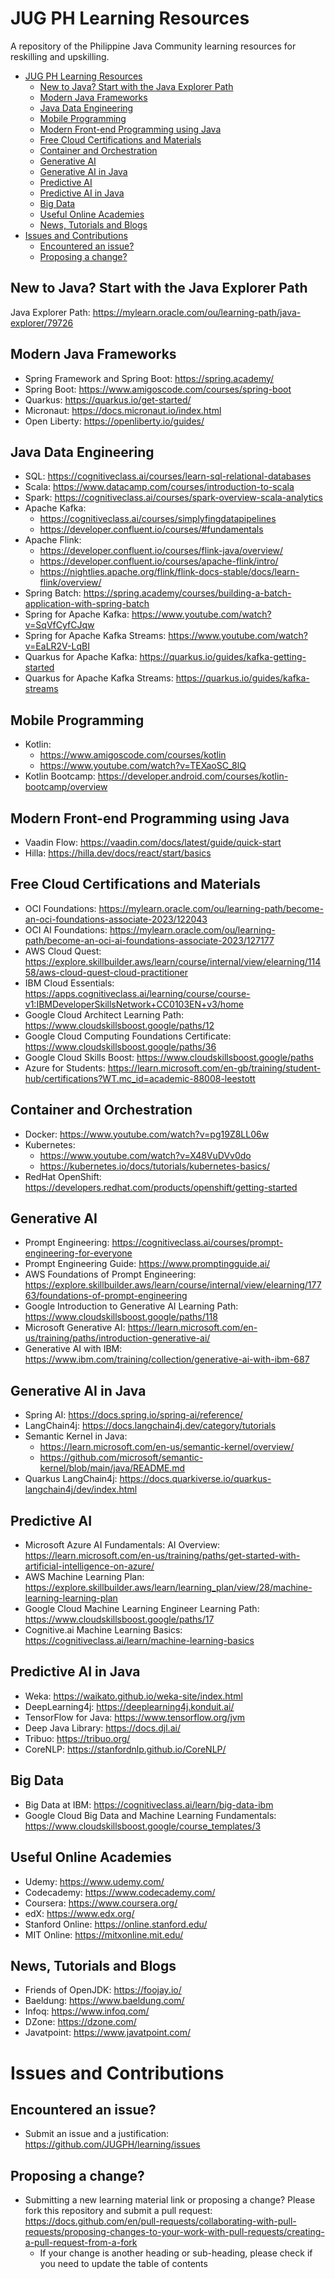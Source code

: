 # JUG PH Learning Resources
A repository of the Philippine Java Community learning resources for reskilling and upskilling.

<!-- TOC -->
* [JUG PH Learning Resources](#jug-ph-learning-resources)
  * [New to Java? Start with the Java Explorer Path](#new-to-java-start-with-the-java-explorer-path)
  * [Modern Java Frameworks](#modern-java-frameworks)
  * [Java Data Engineering](#java-data-engineering)
  * [Mobile Programming](#mobile-programming)
  * [Modern Front-end Programming using Java](#modern-front-end-programming-using-java)
  * [Free Cloud Certifications and Materials](#free-cloud-certifications-and-materials)
  * [Container and Orchestration](#container-and-orchestration)
  * [Generative AI](#generative-ai)
  * [Generative AI in Java](#generative-ai-in-java)
  * [Predictive AI](#predictive-ai)
  * [Predictive AI in Java](#predictive-ai-in-java)
  * [Big Data](#big-data)
  * [Useful Online Academies](#useful-online-academies)
  * [News, Tutorials and Blogs](#news-tutorials-and-blogs)
* [Issues and Contributions](#issues-and-contributions)
  * [Encountered an issue?](#encountered-an-issue)
  * [Proposing a change?](#proposing-a-change)
<!-- TOC -->

## New to Java? Start with the Java Explorer Path
Java Explorer Path: https://mylearn.oracle.com/ou/learning-path/java-explorer/79726

## Modern Java Frameworks
* Spring Framework and Spring Boot: https://spring.academy/
* Spring Boot: https://www.amigoscode.com/courses/spring-boot
* Quarkus: https://quarkus.io/get-started/
* Micronaut: https://docs.micronaut.io/index.html
* Open Liberty: https://openliberty.io/guides/

## Java Data Engineering
* SQL: https://cognitiveclass.ai/courses/learn-sql-relational-databases
* Scala: https://www.datacamp.com/courses/introduction-to-scala
* Spark: https://cognitiveclass.ai/courses/spark-overview-scala-analytics
* Apache Kafka:
  * https://cognitiveclass.ai/courses/simplyfingdatapipelines
  * https://developer.confluent.io/courses/#fundamentals
* Apache Flink:
  * https://developer.confluent.io/courses/flink-java/overview/
  * https://developer.confluent.io/courses/apache-flink/intro/
  * https://nightlies.apache.org/flink/flink-docs-stable/docs/learn-flink/overview/
* Spring Batch: https://spring.academy/courses/building-a-batch-application-with-spring-batch
* Spring for Apache Kafka: https://www.youtube.com/watch?v=SqVfCyfCJqw
* Spring for Apache Kafka Streams: https://www.youtube.com/watch?v=EaLR2V-LqBI
* Quarkus for Apache Kafka: https://quarkus.io/guides/kafka-getting-started
* Quarkus for Apache Kafka Streams: https://quarkus.io/guides/kafka-streams

## Mobile Programming
* Kotlin:
  * https://www.amigoscode.com/courses/kotlin
  * https://www.youtube.com/watch?v=TEXaoSC_8lQ
* Kotlin Bootcamp: https://developer.android.com/courses/kotlin-bootcamp/overview

## Modern Front-end Programming using Java
* Vaadin Flow: https://vaadin.com/docs/latest/guide/quick-start
* Hilla: https://hilla.dev/docs/react/start/basics

## Free Cloud Certifications and Materials
* OCI Foundations: https://mylearn.oracle.com/ou/learning-path/become-an-oci-foundations-associate-2023/122043
* OCI AI Foundations: https://mylearn.oracle.com/ou/learning-path/become-an-oci-ai-foundations-associate-2023/127177
* AWS Cloud Quest: https://explore.skillbuilder.aws/learn/course/internal/view/elearning/11458/aws-cloud-quest-cloud-practitioner
* IBM Cloud Essentials: https://apps.cognitiveclass.ai/learning/course/course-v1:IBMDeveloperSkillsNetwork+CC0103EN+v3/home
* Google Cloud Architect Learning Path: https://www.cloudskillsboost.google/paths/12
* Google Cloud Computing Foundations Certificate: https://www.cloudskillsboost.google/paths/36
* Google Cloud Skills Boost: https://www.cloudskillsboost.google/paths
* Azure for Students: https://learn.microsoft.com/en-gb/training/student-hub/certifications?WT.mc_id=academic-88008-leestott

## Container and Orchestration

* Docker: https://www.youtube.com/watch?v=pg19Z8LL06w
* Kubernetes:
  * https://www.youtube.com/watch?v=X48VuDVv0do
  * https://kubernetes.io/docs/tutorials/kubernetes-basics/
* RedHat OpenShift: https://developers.redhat.com/products/openshift/getting-started

## Generative AI
* Prompt Engineering: https://cognitiveclass.ai/courses/prompt-engineering-for-everyone
* Prompt Engineering Guide: https://www.promptingguide.ai/
* AWS Foundations of Prompt Engineering: https://explore.skillbuilder.aws/learn/course/internal/view/elearning/17763/foundations-of-prompt-engineering
* Google Introduction to Generative AI Learning Path: https://www.cloudskillsboost.google/paths/118
* Microsoft Generative AI: https://learn.microsoft.com/en-us/training/paths/introduction-generative-ai/
* Generative AI with IBM: https://www.ibm.com/training/collection/generative-ai-with-ibm-687

## Generative AI in Java
* Spring AI: https://docs.spring.io/spring-ai/reference/
* LangChain4j: https://docs.langchain4j.dev/category/tutorials
* Semantic Kernel in Java:
  * https://learn.microsoft.com/en-us/semantic-kernel/overview/
  * https://github.com/microsoft/semantic-kernel/blob/main/java/README.md
* Quarkus LangChain4j: https://docs.quarkiverse.io/quarkus-langchain4j/dev/index.html

## Predictive AI
* Microsoft Azure AI Fundamentals: AI Overview: https://learn.microsoft.com/en-us/training/paths/get-started-with-artificial-intelligence-on-azure/
* AWS Machine Learning Plan: https://explore.skillbuilder.aws/learn/learning_plan/view/28/machine-learning-learning-plan
* Google Cloud Machine Learning Engineer Learning Path: https://www.cloudskillsboost.google/paths/17
* Cognitive.ai Machine Learning Basics: https://cognitiveclass.ai/learn/machine-learning-basics

## Predictive AI in Java
* Weka: https://waikato.github.io/weka-site/index.html
* DeepLearning4j: https://deeplearning4j.konduit.ai/
* TensorFlow for Java: https://www.tensorflow.org/jvm
* Deep Java Library: https://docs.djl.ai/
* Tribuo: https://tribuo.org/
* CoreNLP: https://stanfordnlp.github.io/CoreNLP/

## Big Data
* Big Data at IBM: https://cognitiveclass.ai/learn/big-data-ibm
* Google Cloud Big Data and Machine Learning Fundamentals: https://www.cloudskillsboost.google/course_templates/3

## Useful Online Academies
* Udemy: https://www.udemy.com/
* Codecademy: https://www.codecademy.com/
* Coursera: https://www.coursera.org/
* edX: https://www.edx.org/
* Stanford Online: https://online.stanford.edu/
* MIT Online: https://mitxonline.mit.edu/

## News, Tutorials and Blogs
* Friends of OpenJDK: https://foojay.io/
* Baeldung: https://www.baeldung.com/
* Infoq: https://www.infoq.com/
* DZone: https://dzone.com/
* Javatpoint: https://www.javatpoint.com/

# Issues and Contributions
## Encountered an issue?
* Submit an issue and a justification: https://github.com/JUGPH/learning/issues
## Proposing a change?
* Submitting a new learning material link or proposing a change? Please fork this repository and submit a pull request: https://docs.github.com/en/pull-requests/collaborating-with-pull-requests/proposing-changes-to-your-work-with-pull-requests/creating-a-pull-request-from-a-fork
  * If your change is another heading or sub-heading, please check if you need to update the table of contents